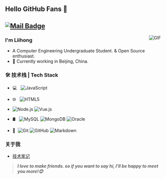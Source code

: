 [comment]: <> (# 模板合集：https://github.com/kautukkundan/Awesome-Profile-README-templates)

## Hello GitHub Fans 👋

[![Mail Badge](https://img.shields.io/badge/-510754059@qq.com-c14438?style=flat&logo=Gmail&logoColor=white&link=mailto:510754059@qq.com)](mailto:510754059@qq.com)
---
<img align="right" alt="GIF" src="https://raw.githubusercontent.com/JoeyBling/JoeyBling/master/pic/pusheencode.gif" />

### I'm Liihong

- A Computer Engineering Undergraduate Student. & Open Source enthusiast.
- 🌱 Currently working in Beijing, China.


### 🛠 技术栈 | Tech Stack

- 💻 &#160; ![JavaScript](https://img.shields.io/badge/-JavaScript-333333?style=flat&logo=JavaScript&logoColor=007396)

- 🌐 &#160; ![HTML5](https://img.shields.io/badge/-HTML5-333333?style=flat&logo=HTML5)
- ![Node.js](https://img.shields.io/badge/-Node.js-333333?style=flat&logo=node.js)
![Vue.js](https://img.shields.io/badge/-VueJS-333333?style=flat&logo=Vue.js)
- 🛢 &#160; ![MySQL](https://img.shields.io/badge/-MySQL-333333?style=flat&logo=mysql)
![MongoDB](https://img.shields.io/badge/-MongoDB-333333?style=flat&logo=mongodb)
![Oracle](https://img.shields.io/badge/-Oracle-333333?style=flat&logo=Oracle)
- 🔧 &#160;![Git](https://img.shields.io/badge/-Git-333333?style=flat&logo=git)
![GitHub](https://img.shields.io/badge/-GitHub-333333?style=flat&logo=github)
![Markdown](https://img.shields.io/badge/-Markdown-333333?style=flat&logo=markdown)


### 关于我
- [技术笔记]()
> ***I love to make friends. so if you want to say hi, I'll be happy to meet you more!😊***
